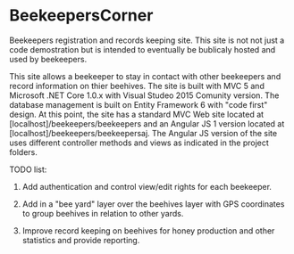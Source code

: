 # BeekeepersCorner
Beekeepers registration and records keeping site.  This site is not not just a code demostration but is intended to eventually be bublicaly hosted and used by beekeepers.

This site allows a beekeeper to stay in contact with other beekeepers and record information on thier beehives.  The site is built with MVC 5 and Microsoft .NET Core 1.0.x with Visual Studeo 2015 Comunity version.  The database management is built on Entity Framework 6 with "code first" design.
At this point, the site has a standard MVC Web site located at [localhost]/beekeepers/beekeepers and an Angular JS 1 version located at [localhost]/beekeepers/beekeepersaj.  The Angular JS version of the site uses different controller methods and views as indicated in the project folders.

TODO list:

1. Add authentication and control view/edit rights for each beekeeper.

2. Add in a "bee yard" layer over the beehives layer with GPS coordinates to group beehives in relation to other yards.

3. Improve record keeping on beehives for honey production and other statistics and provide reporting.
